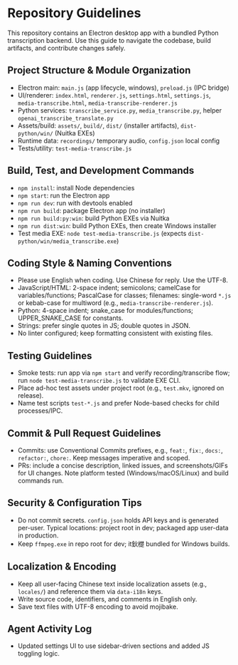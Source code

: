 ﻿# Repository Guidelines

This repository contains an Electron desktop app with a bundled Python transcription backend. Use this guide to navigate the codebase, build artifacts, and contribute changes safely.

## Project Structure & Module Organization
- Electron main: `main.js` (app lifecycle, windows), `preload.js` (IPC bridge)
- UI/renderer: `index.html`, `renderer.js`, `settings.html`, `settings.js`, `media-transcribe.html`, `media-transcribe-renderer.js`
- Python services: `transcribe_service.py`, `media_transcribe.py`, helper `openai_transcribe_translate.py`
- Assets/build: `assets/`, `build/`, `dist/` (installer artifacts), `dist-python/win/` (Nuitka EXEs)
- Runtime data: `recordings/` temporary audio, `config.json` local config
- Tests/utility: `test-media-transcribe.js`

## Build, Test, and Development Commands
- `npm install`: install Node dependencies
- `npm start`: run the Electron app
- `npm run dev`: run with devtools enabled
- `npm run build`: package Electron app (no installer)
- `npm run build:py:win`: build Python EXEs via Nuitka
- `npm run dist:win`: build Python EXEs, then create Windows installer
- Test media EXE: `node test-media-transcribe.js` (expects `dist-python/win/media_transcribe.exe`)

## Coding Style & Naming Conventions
- Please use English when coding. Use Chinese for reply. Use the UTF-8.
- JavaScript/HTML: 2-space indent; semicolons; camelCase for variables/functions; PascalCase for classes; filenames: single-word `*.js` or kebab-case for multiword (e.g., `media-transcribe-renderer.js`).
- Python: 4-space indent; snake_case for modules/functions; UPPER_SNAKE_CASE for constants.
- Strings: prefer single quotes in JS; double quotes in JSON.
- No linter configured; keep formatting consistent with existing files.

## Testing Guidelines
- Smoke tests: run app via `npm start` and verify recording/transcribe flow; run `node test-media-transcribe.js` to validate EXE CLI.
- Place ad-hoc test assets under project root (e.g., `test.mkv`, ignored on release).
- Name test scripts `test-*.js` and prefer Node-based checks for child processes/IPC.

## Commit & Pull Request Guidelines
- Commits: use Conventional Commits prefixes, e.g., `feat:`, `fix:`, `docs:`, `refactor:`, `chore:`. Keep messages imperative and scoped.
- PRs: include a concise description, linked issues, and screenshots/GIFs for UI changes. Note platform tested (Windows/macOS/Linux) and build commands run.

## Security & Configuration Tips
- Do not commit secrets. `config.json` holds API keys and is generated per-user. Typical locations: project root in dev; packaged app user-data in production.
- Keep `ffmpeg.exe` in repo root for dev; it鈥檚 bundled for Windows builds.
## Localization & Encoding
- Keep all user-facing Chinese text inside localization assets (e.g., `locales/`) and reference them via `data-i18n` keys.
- Write source code, identifiers, and comments in English only.
- Save text files with UTF-8 encoding to avoid mojibake.

## Agent Activity Log
- Updated settings UI to use sidebar-driven sections and added JS toggling logic.
